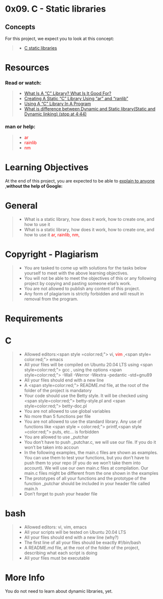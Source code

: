 # **0x09. C - Static libraries**

## **Concepts**

For this project, we expect you to look at this concept:

>
> - [C static libraries](https://intranet.alxswe.com/concepts/61)

# **Resources**
### **Read or watch:**

>
> - [What Is A “C” Library? What Is It Good For?](https://docencia.ac.upc.edu/FIB/USO/Bibliografia/unix-c-libraries.html)
> - [Creating A Static “C” Library Using “ar” and “ranlib”](https://docencia.ac.upc.edu/FIB/USO/Bibliografia/unix-c-libraries.html)
> - [Using A “C” Library In A Program](https://docencia.ac.upc.edu/FIB/USO/Bibliografia/unix-c-libraries.html)
> - [What is difference between Dynamic and Static library(Static and Dynamic linking) (stop at 4:44)](https://www.youtube.com/watch?v=eW5he5uFBNM)

### **man or help:**
>
> - <span style="color:red;">ar</span>
> - <span style="color:red;">rainlib</span>
> -  <span style="color:red;">nm</span>

# **Learning Objectives**

At the end of this project, you are expected to be able to <span style ="color:red; " > [explain to anyone](https://fs.blog/feynman-learning-technique/) </span>,**without the help of Google:**

# **General**

>
> - What is a static library, how does it work, how to create one, and how to use it
> - What is a static library, how does it work, how to create one, and how to use it <span style="color:red;">ar, </spna> <span style="color:red;">rainlib, </spna> <span style="color:red;">nm, </spna>

# **Copyright - Plagiarism**

>
> - You are tasked to come up with solutions for the tasks below yourself to meet with the above learning objectives.
> - You will not be able to meet the objectives of this or any following project by copying and pasting someone else’s work.
> - You are not allowed to publish any content of this project.
> - Any form of plagiarism is strictly forbidden and will result in removal from the program.

# **Requirements**

# **C**

>
> - Allowed editors:<span style =color:red;"> vi</span>,<span style="color:red;"> vim </span>,<span style= color:red;"> emacs</span> 
> - All your files will be compiled on Ubuntu 20.04 LTS using <span style=color:red;"> gcc </span>, using the options <span style=color:red;"> -Wall -Werror -Wextra -pedantic -std=gnu89 </span>
> - All your files should end with a new line
> - A <span style=color:red;"> README.md  </span> file, at the root of the folder of the project is mandatory
> - Your code should use the Betty style. It will be checked using <span style=color:red;"> betty-style.pl </span> and <span style=color:red;"> betty-doc.pl</span>
> - You are not allowed to use global variables
> - No more than 5 functions per file
> - You are not allowed to use the standard library. Any use of functions like <span style = color:red;"> printf</span>,<span style =color:red;"> puts</span>, etc… is forbidden
> - You are allowed to use _putchar
> - You don’t have to push _putchar.c, we will use our file. If you do it won’t be taken into accoun
> - In the following examples, the main.c files are shown as examples. You can use them to test your functions, but you don’t have to push them to your repo (if you do we won’t take them into account). We will use our own main.c files at compilation. Our main.c files might be different from the one shown in the examples
> - The prototypes of all your functions and the prototype of the function _putchar should be included in your header file called main.h
> - Don’t forget to push your header file

# **bash**

>
> - Allowed editors: vi, vim, emacs
> - All your scripts will be tested on Ubuntu 20.04 LTS
> - All your files should end with a new line (why?)
> - The first line of all your files should be exactly #!/bin/bash
> - A README.md file, at the root of the folder of the project, describing what each script is doing
> - All your files must be executable

# **More Info**

You do not need to learn about dynamic libraries, yet.

